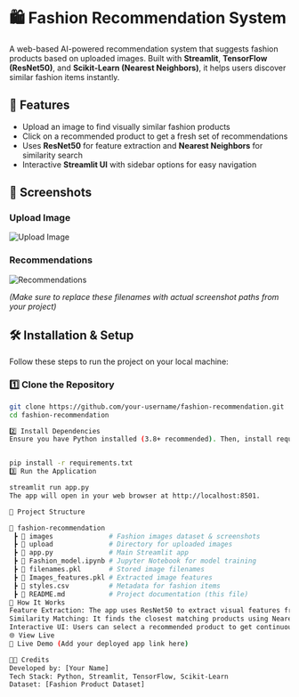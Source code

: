 # 🛍️ Fashion Recommendation System  

A web-based AI-powered recommendation system that suggests fashion products based on uploaded images. Built with **Streamlit**, **TensorFlow (ResNet50)**, and **Scikit-Learn (Nearest Neighbors)**, it helps users discover similar fashion items instantly.

## 🚀 Features  

- Upload an image to find visually similar fashion products  
- Click on a recommended product to get a fresh set of recommendations  
- Uses **ResNet50** for feature extraction and **Nearest Neighbors** for similarity search  
- Interactive **Streamlit UI** with sidebar options for easy navigation  

## 📸 Screenshots  

### Upload Image  
![Upload Image](images/upload-image.png)  

### Recommendations  
![Recommendations](images/recommendations.png)  

_(Make sure to replace these filenames with actual screenshot paths from your project)_

## 🛠️ Installation & Setup  

Follow these steps to run the project on your local machine:  

### 1️⃣ Clone the Repository  
```bash
git clone https://github.com/your-username/fashion-recommendation.git
cd fashion-recommendation

2️⃣ Install Dependencies
Ensure you have Python installed (3.8+ recommended). Then, install required libraries:


pip install -r requirements.txt
3️⃣ Run the Application

streamlit run app.py
The app will open in your web browser at http://localhost:8501.

📂 Project Structure

📂 fashion-recommendation
 ┣ 📂 images              # Fashion images dataset & screenshots
 ┣ 📂 upload              # Directory for uploaded images
 ┣ 📜 app.py              # Main Streamlit app
 ┣ 📜 Fashion_model.ipynb # Jupyter Notebook for model training
 ┣ 📜 filenames.pkl       # Stored image filenames
 ┣ 📜 Images_features.pkl # Extracted image features
 ┣ 📜 styles.csv          # Metadata for fashion items
 ┣ 📜 README.md           # Project documentation (this file)
🎯 How It Works
Feature Extraction: The app uses ResNet50 to extract visual features from uploaded images.
Similarity Matching: It finds the closest matching products using Nearest Neighbors (Euclidean distance).
Interactive UI: Users can select a recommended product to get continuous recommendations.
🌐 View Live
🔗 Live Demo (Add your deployed app link here)

👨‍💻 Credits
Developed by: [Your Name]
Tech Stack: Python, Streamlit, TensorFlow, Scikit-Learn
Dataset: [Fashion Product Dataset]
